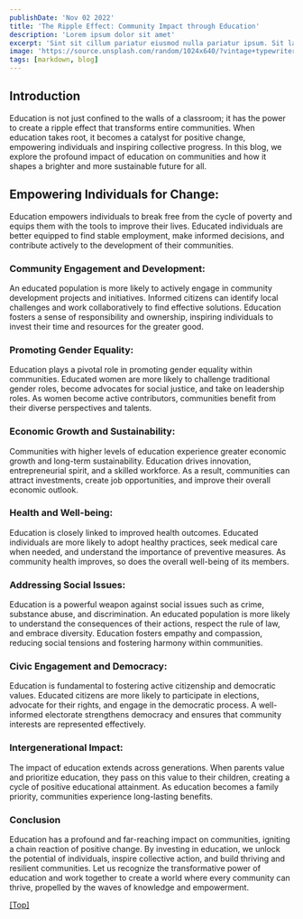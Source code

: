 ```yaml
---
publishDate: 'Nov 02 2022'
title: 'The Ripple Effect: Community Impact through Education'
description: 'Lorem ipsum dolor sit amet'
excerpt: 'Sint sit cillum pariatur eiusmod nulla pariatur ipsum. Sit laborum anim qui mollit tempor pariatur nisi minim dolor. Aliquip et adipisicing sit sit fugiat'
image: 'https://source.unsplash.com/random/1024x640/?vintage+typewriter'
tags: [markdown, blog]
---
```


## <a name="Headings"></a>Introduction

Education is not just confined to the walls of a classroom; it has the power to create a ripple effect that transforms entire communities. When education takes root, it becomes a catalyst for positive change, empowering individuals and inspiring collective progress. In this blog, we explore the profound impact of education on communities and how it shapes a brighter and more sustainable future for all.

## Empowering Individuals for Change:

Education empowers individuals to break free from the cycle of poverty and equips them with the tools to improve their lives. Educated individuals are better equipped to find stable employment, make informed decisions, and contribute actively to the development of their communities.

### Community Engagement and Development:

An educated population is more likely to actively engage in community development projects and initiatives. Informed citizens can identify local challenges and work collaboratively to find effective solutions. Education fosters a sense of responsibility and ownership, inspiring individuals to invest their time and resources for the greater good.

### Promoting Gender Equality:

Education plays a pivotal role in promoting gender equality within communities. Educated women are more likely to challenge traditional gender roles, become advocates for social justice, and take on leadership roles. As women become active contributors, communities benefit from their diverse perspectives and talents.

### Economic Growth and Sustainability:

Communities with higher levels of education experience greater economic growth and long-term sustainability. Education drives innovation, entrepreneurial spirit, and a skilled workforce. As a result, communities can attract investments, create job opportunities, and improve their overall economic outlook.

### Health and Well-being:

Education is closely linked to improved health outcomes. Educated individuals are more likely to adopt healthy practices, seek medical care when needed, and understand the importance of preventive measures. As community health improves, so does the overall well-being of its members.

### Addressing Social Issues:

Education is a powerful weapon against social issues such as crime, substance abuse, and discrimination. An educated population is more likely to understand the consequences of their actions, respect the rule of law, and embrace diversity. Education fosters empathy and compassion, reducing social tensions and fostering harmony within communities.

### Civic Engagement and Democracy:

Education is fundamental to fostering active citizenship and democratic values. Educated citizens are more likely to participate in elections, advocate for their rights, and engage in the democratic process. A well-informed electorate strengthens democracy and ensures that community interests are represented effectively.

### Intergenerational Impact:

The impact of education extends across generations. When parents value and prioritize education, they pass on this value to their children, creating a cycle of positive educational attainment. As education becomes a family priority, communities experience long-lasting benefits.

### Conclusion

Education has a profound and far-reaching impact on communities, igniting a chain reaction of positive change. By investing in education, we unlock the potential of individuals, inspire collective action, and build thriving and resilient communities. Let us recognize the transformative power of education and work together to create a world where every community can thrive, propelled by the waves of knowledge and empowerment.

[[Top]](#top)
